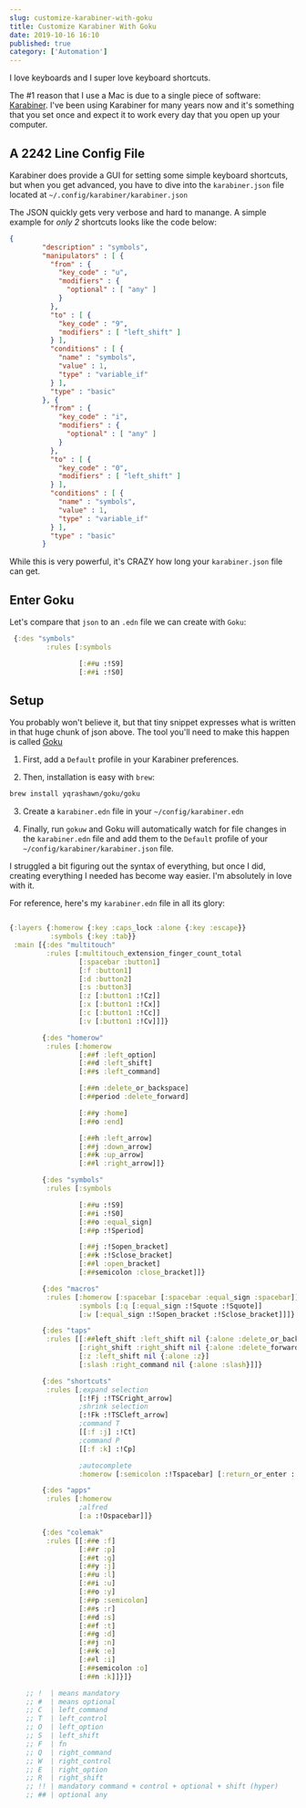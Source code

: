 ```yaml
---
slug: customize-karabiner-with-goku
title: Customize Karabiner With Goku
date: 2019-10-16 16:10
published: true
category: ['Automation']
---
```


I love keyboards and I super love keyboard shortcuts.

The #1 reason that I use a Mac is due to a single piece of software: [Karabiner](https://pqrs.org/osx/karabiner/).
I've been using Karabiner for many years now and it's something that you set once and expect it to work every
day that you open up your computer.

## A 2242 Line Config File

Karabiner does provide a GUI for setting some simple keyboard shortcuts, but when you get advanced, you have
to dive into the `karabiner.json` file located at `~/.config/karabiner/karabiner.json`

The JSON quickly gets very verbose and hard to manange. A simple example for _only 2_ shortcuts looks like the code below:

```json
{
        "description" : "symbols",
        "manipulators" : [ {
          "from" : {
            "key_code" : "u",
            "modifiers" : {
              "optional" : [ "any" ]
            }
          },
          "to" : [ {
            "key_code" : "9",
            "modifiers" : [ "left_shift" ]
          } ],
          "conditions" : [ {
            "name" : "symbols",
            "value" : 1,
            "type" : "variable_if"
          } ],
          "type" : "basic"
        }, {
          "from" : {
            "key_code" : "i",
            "modifiers" : {
              "optional" : [ "any" ]
            }
          },
          "to" : [ {
            "key_code" : "0",
            "modifiers" : [ "left_shift" ]
          } ],
          "conditions" : [ {
            "name" : "symbols",
            "value" : 1,
            "type" : "variable_if"
          } ],
          "type" : "basic"
        }
```

While this is very powerful, it's CRAZY how long your `karabiner.json` file can get.

## Enter Goku

Let's compare that `json` to an `.edn` file we can create with `Goku`:

```clojure
 {:des "symbols"
         :rules [:symbols

                 [:##u :!S9]
                 [:##i :!S0]
```

## Setup

You probably won't believe it, but that tiny snippet expresses what is written in that huge chunk of json above.
The tool you'll need to make this happen is called [Goku](https://github.com/yqrashawn/GokuRakuJoudo)

1. First, add a `Default` profile in your Karabiner preferences.

2. Then, installation is easy with `brew`:

```bash
brew install yqrashawn/goku/goku
```

3. Create a `karabiner.edn` file in your `~/config/karabiner.edn`

4. Finally, run `gokuw` and Goku will automatically watch for file changes in the `karabiner.edn` file and
   add them to the `Default` profile of your `~/config/karabiner/karabiner.json` file.

I struggled a bit figuring out the syntax of everything, but once I did, creating everything I needed has
become way easier. I'm absolutely in love with it.

For reference, here's my `karabiner.edn` file in all its glory:

```clojure

{:layers {:homerow {:key :caps_lock :alone {:key :escape}}
          :symbols {:key :tab}}
 :main [{:des "multitouch"
         :rules [:multitouch_extension_finger_count_total
                 [:spacebar :button1]
                 [:f :button1]
                 [:d :button2]
                 [:s :button3]
                 [:z [:button1 :!Cz]]
                 [:x [:button1 :!Cx]]
                 [:c [:button1 :!Cc]]
                 [:v [:button1 :!Cv]]]}

        {:des "homerow"
         :rules [:homerow
                 [:##f :left_option]
                 [:##d :left_shift]
                 [:##s :left_command]

                 [:##n :delete_or_backspace]
                 [:##period :delete_forward]

                 [:##y :home]
                 [:##o :end]

                 [:##h :left_arrow]
                 [:##j :down_arrow]
                 [:##k :up_arrow]
                 [:##l :right_arrow]]}

        {:des "symbols"
         :rules [:symbols

                 [:##u :!S9]
                 [:##i :!S0]
                 [:##o :equal_sign]
                 [:##p :!Speriod]

                 [:##j :!Sopen_bracket]
                 [:##k :!Sclose_bracket]
                 [:##l :open_bracket]
                 [:##semicolon :close_bracket]]}

        {:des "macros"
         :rules [:homerow [:spacebar [:spacebar :equal_sign :spacebar]]
                 :symbols [:q [:equal_sign :!Squote :!Squote]]
                 [:w [:equal_sign :!Sopen_bracket :!Sclose_bracket]]]}

        {:des "taps"
         :rules [[:##left_shift :left_shift nil {:alone :delete_or_backspace}]
                 [:right_shift :right_shift nil {:alone :delete_forward}]
                 [:z :left_shift nil {:alone :z}]
                 [:slash :right_command nil {:alone :slash}]]}

        {:des "shortcuts"
         :rules [;expand selection
                 [:!Fj :!TSCright_arrow]
                 ;shrink selection
                 [:!Fk :!TSCleft_arrow]
                 ;command T
                 [[:f :j] :!Ct]
                 ;command P
                 [[:f :k] :!Cp]

                 ;autocomplete
                 :homerow [:semicolon :!Tspacebar] [:return_or_enter :!Creturn_or_enter]]}

        {:des "apps"
         :rules [:homerow
                 ;alfred
                 [:a :!Ospacebar]]}

        {:des "colemak"
         :rules [[:##e :f]
                 [:##r :p]
                 [:##t :g]
                 [:##y :j]
                 [:##u :l]
                 [:##i :u]
                 [:##o :y]
                 [:##p :semicolon]
                 [:##s :r]
                 [:##d :s]
                 [:##f :t]
                 [:##g :d]
                 [:##j :n]
                 [:##k :e]
                 [:##l :i]
                 [:##semicolon :o]
                 [:##n :k]]}]}

    ;; !  | means mandatory
    ;; #  | means optional
    ;; C  | left_command
    ;; T  | left_control
    ;; O  | left_option
    ;; S  | left_shift
    ;; F  | fn
    ;; Q  | right_command
    ;; W  | right_control
    ;; E  | right_option
    ;; R  | right_shift
    ;; !! | mandatory command + control + optional + shift (hyper)
    ;; ## | optional any
```

